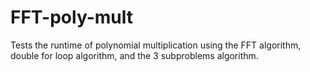 # FFT-poly-mult
Tests the runtime of polynomial multiplication using the FFT algorithm, double for loop algorithm, and the 3 subproblems algorithm.
